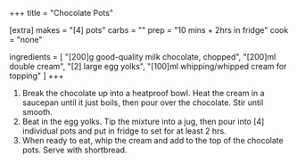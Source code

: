 +++
title = "Chocolate Pots"

[extra]
makes = "[4] pots"
carbs = ""
prep = "10 mins + 2hrs in fridge"
cook = "none"

ingredients = [
  "[200]g good-quality milk chocolate, chopped",
  "[200]ml double cream",
  "[2] large egg yolks",
  "[100]ml whipping/whipped cream for topping"
]
+++

1. Break the chocolate up into a heatproof bowl. Heat the cream in a saucepan until it just boils, then pour over the chocolate. Stir until smooth.
1. Beat in the egg yolks. Tip the mixture into a jug, then pour into [4] individual pots and put in fridge to set for at least 2 hrs.
1. When ready to eat, whip the cream and add to the top of the chocolate pots. Serve with shortbread.